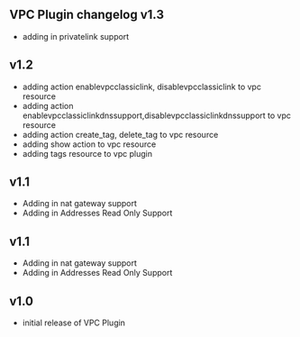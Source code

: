 VPC Plugin changelog
v1.3
-----
- adding in privatelink support

v1.2
-----
- adding action enablevpcclassiclink, disablevpcclassiclink to vpc resource
- adding action enablevpcclassiclinkdnssupport,disablevpcclassiclinkdnssupport to vpc resource
- adding action create_tag, delete_tag to vpc resource
- adding show action to vpc resource
- adding tags resource to vpc plugin

v1.1
-----
- Adding in nat gateway support
- Adding in Addresses Read Only Support

v1.1
-----
- Adding in nat gateway support
- Adding in Addresses Read Only Support

v1.0
-----
- initial release of VPC Plugin
